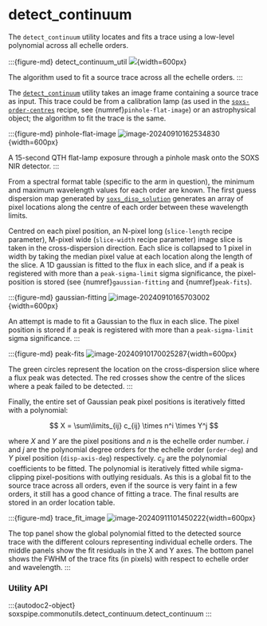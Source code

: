 # detect_continuum

The `detect_continuum` utility locates and fits a trace using a low-level polynomial across all echelle orders.

:::{figure-md} detect_continuum_util
![](detect_continuum.png){width=600px}

The algorithm used to fit a source trace across all the echelle orders.
:::



The [`detect_continuum`](#soxspipe.commonutils.detect_continuum) utility takes an image frame containing a source trace as input. This trace could be from a calibration lamp (as used in the [`soxs-order-centres`](../recipes/soxs_order_centres.md) recipe, see {numref}`pinhole-flat-image`) or an astrophysical object; the algorithm to fit the trace is the same.


:::{figure-md} pinhole-flat-image
![image-20240910162534830](../_images/image-20240910162534830.png){width=600px}

A 15-second QTH flat-lamp exposure through a pinhole mask onto the SOXS NIR detector.
:::


From a spectral format table (specific to the arm in question), the minimum and maximum wavelength values for each order are known. The first guess dispersion map generated by [`soxs_disp_solution`](../recipes/soxs_disp_solution.md) generates an array of pixel locations along the centre of each order between these wavelength limits.

Centred on each pixel position, an N-pixel long (`slice-length` recipe parameter), M-pixel wide (`slice-width` recipe parameter) image slice is taken in the cross-dispersion direction. Each slice is collapsed to 1 pixel in width by taking the median pixel value at each location along the length of the slice. A 1D gaussian is fitted to the flux in each slice, and if a peak is registered with more than a `peak-sigma-limit` sigma significance, the pixel-position is stored (see {numref}`gaussian-fitting` and {numref}`peak-fits`).

:::{figure-md} gaussian-fitting
![image-20240910165703002](../_images/image-20240910165703002.png){width=600px}

An attempt is made to fit a Gaussian to the flux in each slice. The pixel position is stored if a peak is registered with more than a `peak-sigma-limit` sigma significance.
:::





:::{figure-md} peak-fits
![image-20240910170025287](../_images/image-20240910170025287.png){width=600px}

The green circles represent the location on the cross-dispersion slice where a flux peak was detected. The red crosses show the centre of the slices where a peak failed to be detected.
:::


Finally, the entire set of Gaussian peak pixel positions is iteratively fitted with a polynomial:

$$
X = \sum\limits_{ij} c_{ij} \times n^i \times Y^j
$$

where $X$ and $Y$ are the pixel positions and $n$ is the echelle order number. $i$ and $j$ are the polynomial degree orders for the echelle order (`order-deg`) and $Y$ pixel position (`disp-axis-deg`) respectively. $c_{ij}$ are the polynomial coefficients to be fitted. The polynomial is iteratively fitted while sigma-clipping pixel-positions with outlying residuals. As this is a global fit to the source trace across all orders, even if the source is very faint in a few orders, it still has a good chance of fitting a trace. The final results are stored in an order location table.

:::{figure-md} trace_fit_image
![image-20240911101450222](../_images/image-20240911101450222.png){width=600px}

The top panel show the global polynomial fitted to the detected source trace with the different colours representing individual echelle orders. The middle panels show the fit residuals in the X and Y axes. The bottom panel shows the FWHM of the trace fits (in pixels) with respect to echelle order and wavelength.
:::

### Utility API

:::{autodoc2-object} soxspipe.commonutils.detect_continuum.detect_continuum
:::



